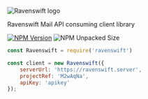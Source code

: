 ![Ravenswift logo](https://cdn.mpuerta.com/MP26uo7.png)

Ravenswift Mail API consuming client library

[![NPM Version](https://img.shields.io/npm/v/ravenswift)](https://www.npmjs.com/package/ravenswift)
![NPM Unpacked Size](https://img.shields.io/npm/unpacked-size/ravenswift)

```js
const Ravenswift = require('ravenswift')

const client = new Ravenswift({
    serverUrl: 'https://ravenswift.server', 
    projectRef: 'M2wAqNa', 
    apiKey: 'apikey'
});
```